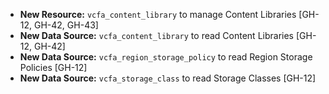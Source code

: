 - **New Resource:** `vcfa_content_library` to manage Content Libraries [GH-12, GH-42, GH-43]
- **New Data Source:** `vcfa_content_library` to read Content Libraries [GH-12, GH-42]
- **New Data Source:** `vcfa_region_storage_policy` to read Region Storage Policies [GH-12]
- **New Data Source:** `vcfa_storage_class` to read Storage Classes [GH-12]
